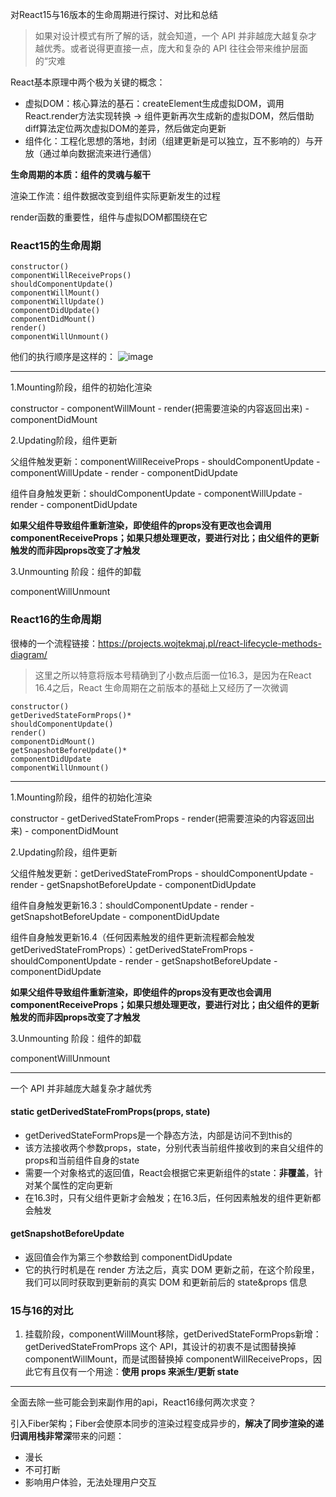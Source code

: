 对React15与16版本的生命周期进行探讨、对比和总结

> 如果对设计模式有所了解的话，就会知道，一个 API 并非越庞大越复杂才越优秀。或者说得更直接一点，庞大和复杂的 API 往往会带来维护层面的“灾难

React基本原理中两个极为关键的概念：

- 虚拟DOM：核心算法的基石：createElement生成虚拟DOM，调用React.render方法实现转换 -> 组件更新再次生成新的虚拟DOM，然后借助diff算法定位两次虚拟DOM的差异，然后做定向更新
- 组件化：工程化思想的落地，封闭（组建更新是可以独立，互不影响的）与开放（通过单向数据流来进行通信）

**生命周期的本质：组件的灵魂与躯干**

渲染工作流：组件数据改变到组件实际更新发生的过程

render函数的重要性，组件与虚拟DOM都围绕在它

### React15的生命周期
```
constructor()
componentWillReceiveProps()
shouldComponentUpdate()
componentWillMount()
componentWillUpdate()
componentDidUpdate()
componentDidMount()
render()
componentWillUnmount()
```

他们的执行顺序是这样的：
![image](https://user-images.githubusercontent.com/53267289/125733416-37a92aea-c127-4d0c-a58b-13c18224910d.png)

-------

1.Mounting阶段，组件的初始化渲染

constructor - componentWillMount - render(把需要渲染的内容返回出来) - componentDidMount

2.Updating阶段，组件更新

父组件触发更新：componentWillReceiveProps - shouldComponentUpdate - componentWillUpdate - render - componentDidUpdate

组件自身触发更新：shouldComponentUpdate - componentWillUpdate - render - componentDidUpdate

**如果父组件导致组件重新渲染，即使组件的props没有更改也会调用 componentReceiveProps；如果只想处理更改，要进行对比；由父组件的更新触发的而非因props改变了才触发**

3.Unmounting 阶段：组件的卸载

componentWillUnmount

### React16的生命周期

很棒的一个流程链接：https://projects.wojtekmaj.pl/react-lifecycle-methods-diagram/

> 这里之所以特意将版本号精确到了小数点后面一位16.3，是因为在React 16.4之后，React 生命周期在之前版本的基础上又经历了一次微调

```
constructor()
getDerivedStateFormProps()*
shouldComponentUpdate()
render()
componentDidMount()
getSnapshotBeforeUpdate()*
componentDidUpdate
componentWillUnmount()
```

-------

1.Mounting阶段，组件的初始化渲染

constructor - getDerivedStateFromProps - render(把需要渲染的内容返回出来) - componentDidMount

2.Updating阶段，组件更新

父组件触发更新：getDerivedStateFromProps - shouldComponentUpdate - render - getSnapshotBeforeUpdate - componentDidUpdate

组件自身触发更新16.3：shouldComponentUpdate - render - getSnapshotBeforeUpdate - componentDidUpdate

组件自身触发更新16.4（任何因素触发的组件更新流程都会触发getDerivedStateFromProps）：getDerivedStateFromProps - shouldComponentUpdate - render - getSnapshotBeforeUpdate - componentDidUpdate

**如果父组件导致组件重新渲染，即使组件的props没有更改也会调用 componentReceiveProps；如果只想处理更改，要进行对比；由父组件的更新触发的而非因props改变了才触发**

3.Unmounting 阶段：组件的卸载

componentWillUnmount

-------

一个 API 并非越庞大越复杂才越优秀


#### static getDerivedStateFromProps(props, state)
- getDerivedStateFormProps是一个静态方法，内部是访问不到this的
- 该方法接收两个参数props，state，分别代表当前组件接收到的来自父组件的props和当前组件自身的state
- 需要一个对象格式的返回值，React会根据它来更新组件的state：**非覆盖**，针对某个属性的定向更新
- 在16.3时，只有父组件更新才会触发；在16.3后，任何因素触发的组件更新都会触发

#### getSnapshotBeforeUpdate
- 返回值会作为第三个参数给到 componentDidUpdate
- 它的执行时机是在 render 方法之后，真实 DOM 更新之前，在这个阶段里，我们可以同时获取到更新前的真实 DOM 和更新前后的 state&props 信息

### 15与16的对比
1. 挂载阶段，componentWillMount移除，getDerivedStateFormProps新增：getDerivedStateFromProps 这个 API，其设计的初衷不是试图替换掉 componentWillMount，而是试图替换掉 componentWillReceiveProps，因此它有且仅有一个用途：**使用 props 来派生/更新 state**

-------------

全面去除一些可能会到来副作用的api，React16缘何两次求变？

引入Fiber架构；Fiber会使原本同步的渲染过程变成异步的，**解决了同步渲染的递归调用栈非常深**带来的问题：
- 漫长
- 不可打断
- 影响用户体验，无法处理用户交互

